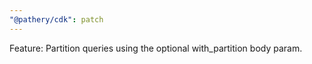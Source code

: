 ```yaml
---
"@pathery/cdk": patch
---
```


Feature: Partition queries using the optional with_partition body param.
